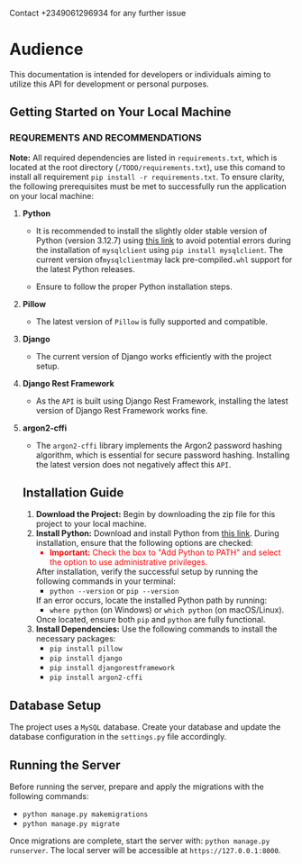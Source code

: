 Contact +2349061296934 for any further issue

# Audience

This documentation is intended for developers or individuals aiming to utilize this API for development or personal purposes.

## Getting Started on Your Local Machine

### REQUREMENTS AND RECOMMENDATIONS

**Note:** All required dependencies are listed in `requirements.txt`, which is located at the root directory (`/TODO/requirements.txt`), use this comand to install all requirement `pip install -r requirements.txt`. To ensure clarity, the following prerequisites must be met to successfully run the application on your local machine:

1. **Python**

   - It is recommended to install the slightly older stable version of Python (version 3.12.7) using [this link](https://www.python.org/downloads/release/python-3127/) to avoid potential errors during the installation of `mysqlclient` using `pip install mysqlclient`. The current version of`mysqlclient`may lack pre-compiled`.whl` support for the latest Python releases.

   - Ensure to follow the proper Python installation steps.

2. **Pillow**

   - The latest version of `Pillow` is fully supported and compatible.

3. **Django**

   - The current version of Django works efficiently with the project setup.

4. **Django Rest Framework**

   - As the `API` is built using Django Rest Framework, installing the latest version of Django Rest Framework works fine.

5. **argon2-cffi**
   - The `argon2-cffi` library implements the Argon2 password hashing algorithm, which is essential for secure password hashing. Installing the latest version does not negatively affect this `API`.
   <h2>Installation Guide</h2>
   <ol>
       <li>
           <strong>Download the Project:</strong> Begin by downloading the zip file for this project to your local machine.
       </li>
       <li>
           <strong>Install Python:</strong> Download and install Python from <a href="https://www.python.org/downloads/release/python-3127/">this link</a>. During installation, ensure that the following options are checked:
           <ul>
               <li style="color: red;">
                   <strong>Important:</strong> Check the box to "Add Python to PATH" and select the option to use administrative privileges.
               </li>
           </ul>
           After installation, verify the successful setup by running the following commands in your terminal:
           <ul>
               <li><code>python --version</code> or <code>pip --version</code></li>
           </ul>
           If an error occurs, locate the installed Python path by running:
           <ul>
               <li><code>where python</code> (on Windows) or <code>which python</code> (on macOS/Linux).</li>
           </ul>
           Once located, ensure both <code>pip</code> and <code>python</code> are fully functional.
       </li>
       <li>
           <strong>Install Dependencies:</strong> Use the following commands to install the necessary packages:
           <ul>
               <li><code>pip install pillow</code></li>
               <li><code>pip install django</code></li>
               <li><code>pip install djangorestframework</code></li>
               <li><code>pip install argon2-cffi</code></li>
           </ul>
       </li>
   </ol>

<h2>Database Setup</h2>
<p>
    The project uses a <code>MySQL</code> database. Create your database and update the database configuration in the <code>settings.py</code> file accordingly.
</p>

<h2>Running the Server</h2>
<p>
    Before running the server, prepare and apply the migrations with the following commands:
</p>
<ul>
    <li><code>python manage.py makemigrations</code></li>
    <li><code>python manage.py migrate</code></li>
</ul>
<p>
    Once migrations are complete, start the server with:
    <code>python manage.py runserver</code>.
    The local server will be accessible at <code>https://127.0.0.1:8000</code>.
</p>
